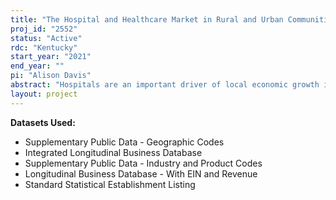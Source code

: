```yaml
---
title: "The Hospital and Healthcare Market in Rural and Urban Communities"
proj_id: "2552"
status: "Active"
rdc: "Kentucky"
start_year: "2021"
end_year: ""
pi: "Alison Davis"
abstract: "Hospitals are an important driver of local economic growth in rural communities. Hospitals, and other healthcare facilities, help communities maintain a high quality of life and a healthy workforce, which are important factors for firms choosing a location. In this project, we will describe changes in hospital markets and how those changes affect economic growth, particularly in rural communities. Using data from the Longitudinal Business Database, the Integrated Longitudinal Business Database, and the County Business Patterns Business Register from 1987 through 2021 as available, we will examine the short-term and long-term effects that hospital entries and exits have on the number of establishments located in a community and the level of employment and payroll for both non-hospital health care sectors and non-health care sectors. We will also use a double hurdle model to estimate the impact that a hospital has on firm location decisions. This model allows us to measure both the probability that firms would not locate in a community without a hospital and the probability that firms would not locate in the community even if a hospital were present. Estimates of probabilities will be provided for the each 2-digit NAICS code."
layout: project
---
```


**Datasets Used:**

  - Supplementary Public Data - Geographic Codes 
  - Integrated Longitudinal Business Database 
  - Supplementary Public Data - Industry and Product Codes 
  - Longitudinal Business Database - With EIN and Revenue 
  - Standard Statistical Establishment Listing 

